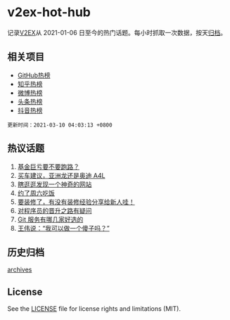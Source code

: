 # v2ex-hot-hub

 记录[V2EX](https://www.v2ex.com/)从 2021-01-06 日至今的热门话题。每小时抓取一次数据，按天[归档](archives)。
 
 ## 相关项目

- [GitHub热榜](https://github.com/snaildev/github-hot-hub)
- [知乎热榜](https://github.com/snaildev/zhihu-hot-hub)
- [微博热榜](https://github.com/snaildev/weibo-hot-hub)
- [头条热榜](https://github.com/snaildev/toutiao-hot-hub)
- [抖音热榜](https://github.com/snaildev/douyin-hot-hub)


 `更新时间：2021-03-10 04:03:13 +0800`

## 热议话题

1. [基金巨亏要不要跑路？](https://www.v2ex.com/t/759849)
1. [买车建议，亚洲龙还是奥迪 A4L](https://www.v2ex.com/t/759837)
1. [瞎逛逛发现一个神奇的网站](https://www.v2ex.com/t/759809)
1. [约了周六吃饭](https://www.v2ex.com/t/759806)
1. [要装修了，有没有装修经验分享给新人哇！](https://www.v2ex.com/t/759859)
1. [对程序员的晋升之路有疑问](https://www.v2ex.com/t/759815)
1. [Git 服务有哪几家好选的](https://www.v2ex.com/t/759966)
1. [王伟说：“我可以做一个傻子吗？”](https://www.v2ex.com/t/759805)

## 历史归档

[archives](archives)

## License

See the [LICENSE](LICENSE) file for license rights and limitations (MIT).
